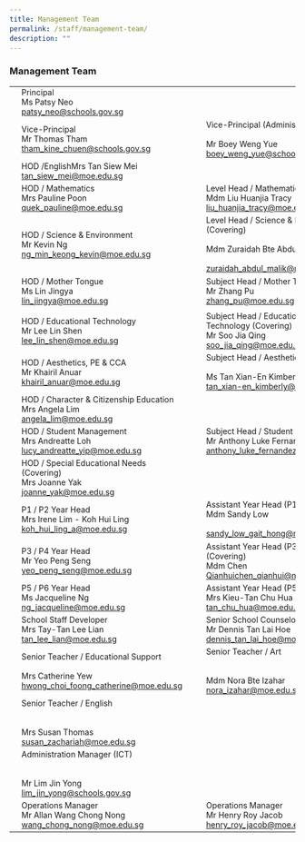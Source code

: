 ```yaml
---
title: Management Team
permalink: /staff/management-team/
description: ""
---
```

### Management Team

|  	|  	|  	|  	|  	|
|---	|---	|---	|---	|---	|
| <img src="/images/mt1.png" style="width:99%"> 	| Principal<br>Ms Patsy Neo<br>patsy_neo@schools.gov.sg 	|  	|  	|  	|
| ![](/images/mt2.png) 	| Vice-Principal<br>Mr Thomas Tham<br>tham_kine_chuen@schools.gov.sg 	|   	| ![](/images/mt3.png) 	| Vice-Principal (Administration)<br><br>Mr Boey Weng Yue<br>boey_weng_yue@schools.gov.sg 	|
| ![](/images/mt4.png) 	| HOD /EnglishMrs Tan Siew Mei<br>tan_siew_mei@moe.edu.sg 	|   	|  	|  	|
| ![](/images/mt5.png) 	| HOD / Mathematics<br>Mrs Pauline Poon<br>quek_pauline@moe.edu.sg 	|   	| ![](/images/mt6.png) 	| Level Head / Mathematics<br>Mdm Liu Huanjia Tracy<br>liu_huanjia_tracy@moe.edu.sg 	|
| ![](/images/mt7.png) 	| HOD / Science & Environment<br>Mr Kevin Ng<br>ng_min_keong_kevin@moe.edu.sg 	|   	| ![](/images/mt8.png)	| Level Head / Science & Environment (Covering)<br><br>Mdm Zuraidah Bte Abdul Malik<br><br>zuraidah_abdul_malik@moe.edu.sg 	|
| ![](/images/mt9.png) 	| HOD / Mother Tongue<br>Ms Lin Jingya<br>lin_jingya@moe.edu.sg  	|   	| ![](/images/mt10.png) 	| Subject Head / Mother Tongue<br>Mr Zhang Pu<br>zhang_pu@moe.edu.sg  	|
|  	|  	|   	|   	|  	|
| ![](/images/mt11.png) 	| HOD / Educational Technology<br>Mr Lee Lin Shen<br>lee_lin_shen@moe.edu.sg 	|   	| ![](/images/mt12.png) 	| Subject Head / Educational Technology (Covering)<br>Mr Soo Jia Qing<br>soo_jia_qing@moe.edu.sg 	|
| ![](/images/mt13.png)	| HOD / Aesthetics, PE & CCA<br>Mr Khairil Anuar<br>khairil_anuar@moe.edu.sg 	|   	| ![](/images/mt14.png) 	| Subject Head / Aesthetics<br><br>Ms Tan Xian-En Kimberly<br>tan_xian-en_kimberly@moe.edu.sg 	|
| ![](/images/mt15.png) 	| HOD / Character & Citizenship Education<br>Mrs Angela Lim<br>angela_lim@moe.edu.sg 	|   	|  	|  	|
| ![](/images/mt16.png) 	| HOD / Student Management<br>Mrs Andreatte Loh<br>lucy_andreatte_yip@moe.edu.sg 	|   	| ![](/images/mt17.png)	| Subject Head / Student Management<br>Mr Anthony Luke Fernandez<br>anthony_luke_fernandez@moe.edu.sg 	|
| ![](/images/mt18.png)	| HOD / Special Educational Needs (Covering)<br>Mrs Joanne Yak<br>joanne_yak@moe.edu.sg 	|   	|   	|   	|
| ![](/images/mt19.png) 	| P1 / P2 Year Head<br>Mrs Irene Lim - Koh Hui Ling<br>koh_hui_ling_a@moe.edu.sg 	|   	| ![](/images/mt20.png) 	| Assistant Year Head (P1 / P2)<br>Mdm Sandy Low<br><br>sandy_low_gait_hong@moe.edu.sg 	|
| ![](/images/mt21.png) 	| P3 / P4 Year Head<br>Mr Yeo Peng Seng<br>yeo_peng_seng@moe.edu.sg 	|   	| ![](/images/mt22.png) 	| Assistant Year Head (P3 / P4) (Covering)<br>Mdm Chen Qianhuichen_qianhui@moe.edu.sg 	|
| ![](/images/mt23.png) 	| P5 / P6 Year Head<br>Ms Jacqueline Ng<br>ng_jacqueline@moe.edu.sg 	|   	| ![](/images/mt24.png)	| Assistant Year Head (P5 / P6)<br>Mrs Kieu-Tan Chu Hua Doreen<br>tan_chu_hua@moe.edu.sg 	|
| ![](/images/mt25.png) 	| School Staff Developer<br>Mrs Tay-Tan Lee Lian<br>tan_lee_lian@moe.edu.sg 	|   	| ![](/images/mt26.png) 	| Senior School Counselor<br>Mr Dennis Tan Lai Hoe<br>dennis_tan_lai_hoe@moe.edu.sg 	|
| ![](/images/mt27.png) 	| Senior Teacher / Educational Support<br><br>Mrs Catherine Yew<br>hwong_choi_foong_catherine@moe.edu.sg 	|   	| ![](/images/mt28.png) 	| Senior Teacher / Art<br><br><br>Mdm Nora Bte Izahar<br>nora_izahar@moe.edu.sg 	|
| ![](/images/mt29.png) 	| Senior Teacher / English<br><br><br>Mrs Susan Thomas<br>susan_zachariah@moe.edu.sg 	|   	|  	|  	|
| ![](/images/mt30.png) 	| Administration Manager (ICT)<br><br><br>Mr Lim Jin Yong<br>lim_jin_yong@schools.gov.sg 	|   	|  	|  	|
| ![](/images/mt31.png) 	| Operations Manager<br>Mr Allan Wang Chong Nong<br>wang_chong_nong@moe.edu.sg 	|   	| ![](/images/mt32.png) 	| Operations Manager<br>Mr Henry Roy Jacob <br>henry_roy_jacob@moe.edu.sg 	|